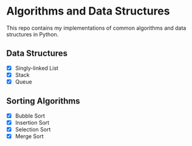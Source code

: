 # Algorithms and Data Structures

This repo contains my implementations of common algorithms and data structures in Python.

## Data Structures
-   [x] Singly-linked List
-   [x] Stack
-   [x] Queue

## Sorting Algorithms
-   [x] Bubble Sort
-   [x] Insertion Sort
-   [x] Selection Sort
-   [x] Merge Sort
